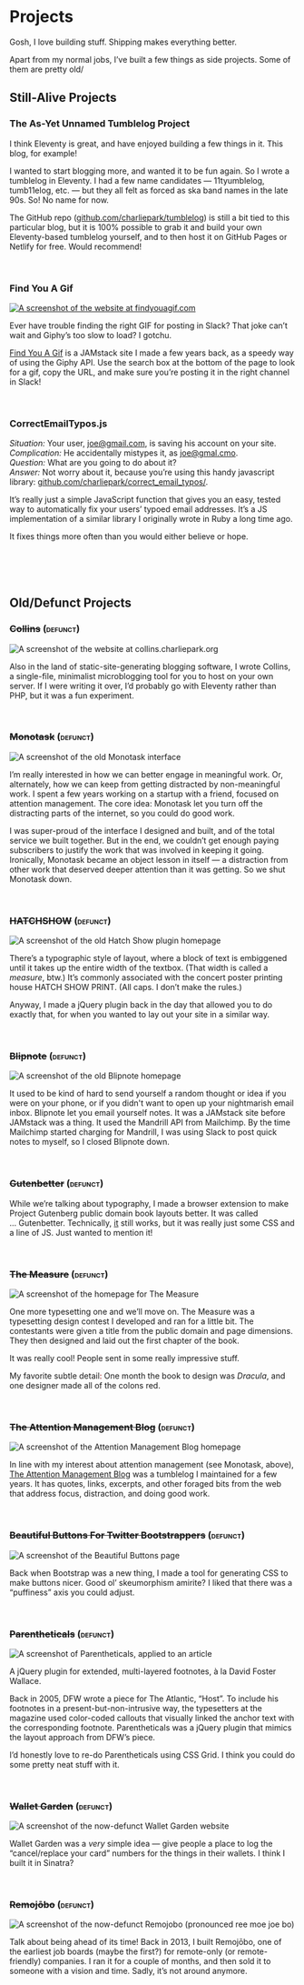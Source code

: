 # Projects

Gosh, I love building stuff. Shipping makes everything better.

Apart from my normal jobs, I’ve built a few things as side projects. Some of them are pretty old/

## Still-Alive Projects

### The As-Yet Unnamed Tumblelog Project

I think Eleventy is great, and have enjoyed building a few things in it. This blog, for example!

I wanted to start blogging more, and wanted it to be fun again. So I wrote a tumblelog in Eleventy. I had a few name candidates — 11tyumblelog, tumb11elog, etc. — but they all felt as forced as ska band names in the late 90s. So! No name for now.

The GitHub repo ([github.com/charliepark/tumblelog](https://github.com/charliepark/tumblelog)) is still a bit tied to this particular blog, but it is 100% possible to grab it and build your own Eleventy-based tumblelog yourself, and to then host it on GitHub Pages or Netlify for free. Would recommend!

<h3 style="padding-top: 2rem">Find You A Gif</h3>

[![A screenshot of the website at findyouagif.com](/images/findyouagif.png)](https://findyouagif.com)

Ever have trouble finding the right GIF for posting in Slack? That joke can’t wait and Giphy’s too slow to load? I gotchu.

[Find You A Gif](https://findyouagif.com/) is a JAMstack site I made a few years back, as a speedy way of using the Giphy API. Use the search box at the bottom of the page to look for a gif, copy the URL, and make sure you’re posting it in the right channel in Slack!

<h3 style="padding-top: 2rem">CorrectEmailTypos.js</h3>

*Situation:* Your user, joe@gmail.com, is saving his account on your site.<br>
*Complication:* He accidentally mistypes it, as joe@gmal.cmo.<br>
*Question:* What are you going to do about it?<br>
*Answer:* Not worry about it, because you’re using this handy javascript library: [github.com/charliepark/correct_email_typos/](https://github.com/charliepark/correct_email_typos/).

It’s really just a simple JavaScript function that gives you an easy, tested way to automatically fix your users’ typoed email addresses. It’s a JS implementation of a similar library I originally wrote in Ruby a long time ago.

It fixes things more often than you would either believe or hope.


<h2 style="margin-top: 6rem">Old/Defunct Projects</h2>

<h3><s>Collins</s> <span class="smallcaps gray">(defunct)</span></h3>

![A screenshot of the website at collins.charliepark.org](/images/collins.png)

Also in the land of static-site-generating blogging software, I wrote Collins, a single-file, minimalist microblogging tool for you to host on your own server. If I were writing it over, I’d probably go with Eleventy rather than PHP, but it was a fun experiment.

<h3 style="padding-top: 2rem"><s>Monotask</s> <span class="smallcaps gray">(defunct)</span></h3>

![A screenshot of the old Monotask interface](/images/monotask.png)

I’m really interested in how we can better engage in meaningful work. Or, alternately, how we can keep from getting distracted by non-meaningful work. I spent a few years working on a startup with a friend, focused on attention management. The core idea: Monotask let you turn off the distracting parts of the internet, so you could do good work.

I was super-proud of the interface I designed and built, and of the total service we built together. But in the end, we couldn’t get enough paying subscribers to justify the work that was involved in keeping it going. Ironically, Monotask became an object lesson in itself — a distraction from other work that deserved deeper attention than it was getting. So we shut Monotask down.

<h3 style="padding-top: 2rem"><s>HATCHSHOW</s> <span class="smallcaps gray">(defunct)</span></h3>

![A screenshot of the old Hatch Show plugin homepage](/images/hatchshow.png)

There’s a typographic style of layout, where a block of text is embiggened until it takes up the entire width of the textbox. (That width is called a *measure*, btw.) It’s commonly associated with the concert poster printing house HATCH SHOW PRINT. (All caps. I don’t make the rules.)

Anyway, I made a jQuery plugin back in the day that allowed you to do exactly that, for when you wanted to lay out your site in a similar way.

<h3 style="padding-top: 2rem"><s>Blipnote</s> <span class="smallcaps gray">(defunct)</span></h3>

![A screenshot of the old Blipnote homepage](/images/blipnote.png)

It used to be kind of hard to send yourself a random thought or idea if you were on your phone, or if you didn't want to open up your nightmarish email inbox. Blipnote let you email yourself notes. It was a JAMstack site before JAMstack was a thing. It used the Mandrill API from Mailchimp. By the time Mailchimp started charging for Mandrill, I was using Slack to post quick notes to myself, so I closed Blipnote down.

<h3 style="padding-top: 2rem"><s>Gutenbetter</s> <span class="smallcaps gray">(defunct)</span></h3>

While we’re talking about typography, I made a browser extension to make Project Gutenberg public domain book layouts better. It was called … Gutenbetter. Technically, [it](https://github.com/charliepark/gutenbetter) still works, but it was really just some CSS and a line of JS. Just wanted to mention it!

<h3 style="padding-top: 2rem"><s>The Measure</s> <span class="smallcaps gray">(defunct)</span></h3>

![A screenshot of the homepage for The Measure](/images/themeasure.png)

One more typesetting one and we’ll move on. The Measure was a typesetting design contest I developed and ran for a little bit. The contestants were given a title from the public domain and page dimensions. They then designed and laid out the first chapter of the book.

It was really cool! People sent in some really impressive stuff.

My favorite subtle detail<span style="color: darkred">:</span> One month the book to design was *Dracula*, and one designer made all of the colons red.



<h3 style="padding-top: 2rem"><s>The Attention Management Blog</s> <span class="smallcaps gray">(defunct)</span></h3>

![A screenshot of the Attention Management Blog homepage](/images/attnmgmtblog.png)

In line with my interest about attention management (see Monotask, above), [The Attention Management Blog](https://attnmgmtblog.com/) was a tumblelog I maintained for a few years. It has quotes, links, excerpts, and other foraged bits from the web that address focus, distraction, and doing good work.

<h3 style="padding-top: 2rem"><s>Beautiful Buttons For Twitter Bootstrappers</s> <span class="smallcaps gray">(defunct)</span></h3>

![A screenshot of the Beautiful Buttons page](/images/beautiful_buttons_screenshot.png)

Back when Bootstrap was a new thing, I made a tool for generating CSS to make buttons nicer. Good ol’ skeumorphism amirite? I liked that there was a “puffiness” axis you could adjust.

<h3 style="padding-top: 2rem"><s>Parentheticals</s> <span class="smallcaps gray">(defunct)</span></h3>

![A screenshot of Parentheticals, applied to an article](/images/parentheticals_example.png)

A jQuery plugin for extended, multi-layered footnotes, à la David Foster Wallace.

Back in 2005, DFW wrote a piece for The Atlantic, “Host”. To include his footnotes in a present-but-non-intrusive way, the typesetters at the magazine used color-coded callouts that visually linked the anchor text with the corresponding footnote. Parentheticals was a jQuery plugin that mimics the layout approach from DFW’s piece.

I’d honestly love to re-do Parentheticals using CSS Grid. I think you could do some pretty neat stuff with it.

<h3 style="padding-top: 2rem"><s>Wallet Garden</s> <span class="smallcaps gray">(defunct)</span></h3>

![A screenshot of the now-defunct Wallet Garden website](/images/walletgarden.png)

Wallet Garden was a *very* simple idea — give people a place to log the “cancel/replace your card” numbers for the things in their wallets. I think I built it in Sinatra?

<h3 style="padding-top: 2rem"><s>Remojōbo</s> <span class="smallcaps gray">(defunct)</span></h3>

![A screenshot of the now-defunct Remojobo (pronounced ree moe joe bo)](/images/remojobo.jpg)

Talk about being ahead of its time! Back in 2013, I built Remojōbo, one of the earliest job boards (maybe the first?) for remote-only (or remote-friendly) companies. I ran it for a couple of months, and then sold it to someone with a vision and time. Sadly, it’s not around anymore.

<style>
  img { display: block; margin: auto; }
</style>